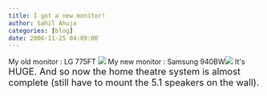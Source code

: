 ```yaml
---
title: I got a new monitor!
author: Sahil Ahuja
categories: [blog]
date: 2006-11-25 04:09:00
---
```


My old monitor : LG 775FT
[![](http://photos1.blogger.com/x/blogger/6089/2676/320/588012/DSC00576.jpg)](http://photos1.blogger.com/x/blogger/6089/2676/1600/287842/DSC00576.jpg)
My new monitor : Samsung 940BW[![](http://photos1.blogger.com/x/blogger/6089/2676/320/876889/DSC00594.jpg)](http://photos1.blogger.com/x/blogger/6089/2676/1600/199630/DSC00594.jpg)
It's <span style="font-size:130%;">HUGE. <span style="font-size:100%;">And so now the home theatre system is almost complete (still have to mount the 5.1 speakers on the wall).</span></span>